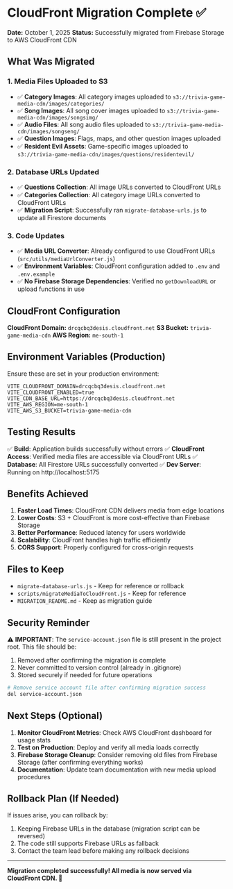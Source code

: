 # CloudFront Migration Complete ✅

**Date:** October 1, 2025
**Status:** Successfully migrated from Firebase Storage to AWS CloudFront CDN

## What Was Migrated

### 1. Media Files Uploaded to S3
- ✅ **Category Images**: All category images uploaded to `s3://trivia-game-media-cdn/images/categories/`
- ✅ **Song Images**: All song cover images uploaded to `s3://trivia-game-media-cdn/images/songsimg/`
- ✅ **Audio Files**: All song audio files uploaded to `s3://trivia-game-media-cdn/images/songseng/`
- ✅ **Question Images**: Flags, maps, and other question images uploaded
- ✅ **Resident Evil Assets**: Game-specific images uploaded to `s3://trivia-game-media-cdn/images/questions/residentevil/`

### 2. Database URLs Updated
- ✅ **Questions Collection**: All image URLs converted to CloudFront URLs
- ✅ **Categories Collection**: All category image URLs converted to CloudFront URLs
- ✅ **Migration Script**: Successfully ran `migrate-database-urls.js` to update all Firestore documents

### 3. Code Updates
- ✅ **Media URL Converter**: Already configured to use CloudFront URLs (`src/utils/mediaUrlConverter.js`)
- ✅ **Environment Variables**: CloudFront configuration added to `.env` and `.env.example`
- ✅ **No Firebase Storage Dependencies**: Verified no `getDownloadURL` or upload functions in use

## CloudFront Configuration

**CloudFront Domain:** `drcqcbq3desis.cloudfront.net`
**S3 Bucket:** `trivia-game-media-cdn`
**AWS Region:** `me-south-1`

## Environment Variables (Production)

Ensure these are set in your production environment:

```env
VITE_CLOUDFRONT_DOMAIN=drcqcbq3desis.cloudfront.net
VITE_CLOUDFRONT_ENABLED=true
VITE_CDN_BASE_URL=https://drcqcbq3desis.cloudfront.net
VITE_AWS_REGION=me-south-1
VITE_AWS_S3_BUCKET=trivia-game-media-cdn
```

## Testing Results

✅ **Build**: Application builds successfully without errors
✅ **CloudFront Access**: Verified media files are accessible via CloudFront URLs
✅ **Database**: All Firestore URLs successfully converted
✅ **Dev Server**: Running on http://localhost:5175

## Benefits Achieved

1. **Faster Load Times**: CloudFront CDN delivers media from edge locations
2. **Lower Costs**: S3 + CloudFront is more cost-effective than Firebase Storage
3. **Better Performance**: Reduced latency for users worldwide
4. **Scalability**: CloudFront handles high traffic efficiently
5. **CORS Support**: Properly configured for cross-origin requests

## Files to Keep

- `migrate-database-urls.js` - Keep for reference or rollback
- `scripts/migrateMediaToCloudFront.js` - Keep for reference
- `MIGRATION_README.md` - Keep as migration guide

## Security Reminder

⚠️ **IMPORTANT**: The `service-account.json` file is still present in the project root. This file should be:
1. Removed after confirming the migration is complete
2. Never committed to version control (already in .gitignore)
3. Stored securely if needed for future operations

```bash
# Remove service account file after confirming migration success
del service-account.json
```

## Next Steps (Optional)

1. **Monitor CloudFront Metrics**: Check AWS CloudFront dashboard for usage stats
2. **Test on Production**: Deploy and verify all media loads correctly
3. **Firebase Storage Cleanup**: Consider removing old files from Firebase Storage (after confirming everything works)
4. **Documentation**: Update team documentation with new media upload procedures

## Rollback Plan (If Needed)

If issues arise, you can rollback by:
1. Keeping Firebase URLs in the database (migration script can be reversed)
2. The code still supports Firebase URLs as fallback
3. Contact the team lead before making any rollback decisions

---

**Migration completed successfully! All media is now served via CloudFront CDN. 🎉**

